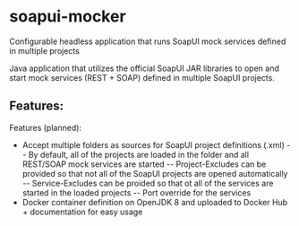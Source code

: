 # soapui-mocker
Configurable headless application that runs SoapUI mock services defined in multiple projects

Java application that utilizes the official SoapUI JAR libraries to open and start mock services (REST + SOAP) defined in multiple SoapUI projects.

Features:
- 

Features (planned):

- Accept multiple folders as sources for SoapUI project definitions (.xml)
  -- By default, all of the projects are loaded in the folder and all REST/SOAP mock services are started
  -- Project-Excludes can be provided so that not all of the SoapUI projects are opened automatically
  -- Service-Excludes can be proided so that ot all of the services are started in the loaded projects
  -- Port override for the services
- Docker container definition on OpenJDK 8 and uploaded to Docker Hub + documentation for easy usage

